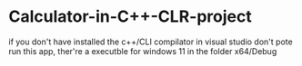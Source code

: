 # Calculator-in-C++-CLR-project

if you don't have installed the c++/CLI compilator in visual studio don't pote run this app, ther're a executble for windows 11 in the folder x64/Debug

